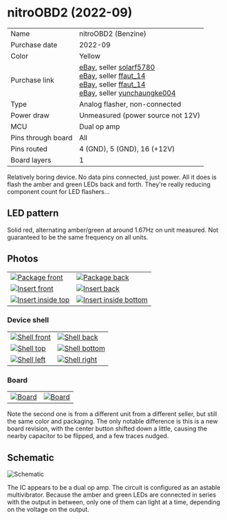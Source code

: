 nitroOBD2 (2022-09)
===================

|                    |                                                                                                                                                                                                                                                                                                                     |
|--------------------|---------------------------------------------------------------------------------------------------------------------------------------------------------------------------------------------------------------------------------------------------------------------------------------------------------------------|
| Name               | nitroOBD2 (Benzine)                                                                                                                                                                                                                                                                                                 |
| Purchase date      | 2022-09                                                                                                                                                                                                                                                                                                             |
| Color              | Yellow                                                                                                                                                                                                                                                                                                              |
| Purchase link      | [eBay](https://www.ebay.com/itm/363856147846), seller [solarf5780](https://www.ebay.com/str/solarf5780)<br>[eBay](https://www.ebay.com/itm/313561026568), seller [ffaut_14](https://www.ebay.com/str/ffaut14)<br>[eBay](https://www.ebay.com/itm/313901552520), seller [ffaut_14](https://www.ebay.com/str/ffaut14)<br>[eBay](https://www.ebay.com/itm/363957795168?var=633222296884), seller [yunchaungke004](https://www.ebay.com/str/yunchaungke004) |
| Type               | Analog flasher, non-connected                                                                                                                                                                                                                                                                                        |
| Power draw         | Unmeasured (power source not 12V)                                                                                                                                                                                                                                                                                                                 |
| MCU                | Dual op amp                                                                                                                                                                                                                                                                                  |
| Pins through board | All                                                                                                                                                                                                                                                                                                                 |
| Pins routed        | 4 (GND), 5 (GND), 16 (+12V)                                                                                                                                                                                                                                                                                         |
| Board layers       | 1                                                                                                                                                                                                                                                                                                                   |

Relatively boring device. No data pins connected, just power. All it does is
flash the amber and green LEDs back and forth. They're really reducing
component count for LED flashers...

LED pattern
-----------

Solid red, alternating amber/green at around 1.67Hz on unit measured. Not
guaranteed to be the same frequency on all units.

Photos
------

<table>
<tbody>
<tr>
<td><a href="packaging/package_front.jpg"><img src="thumbs/package_front_t.jpg" alt="Package front"></a></td>
<td><a href="packaging/package_back.jpg"><img src="thumbs/package_back_t.jpg" alt="Package back"></a></td>
</tr>
<tr>
<td><a href="packaging/insert_front.jpg"><img src="thumbs/insert_front_t.jpg" alt="Insert front"></a></td>
<td><a href="packaging/insert_back.jpg"><img src="thumbs/insert_back_t.jpg" alt="Insert back"></a></td>
</tr>
<tr>
<td><a href="packaging/insert_inside_top.jpg"><img src="thumbs/insert_inside_top_t.jpg" alt="Insert inside top"></a></td>
<td><a href="packaging/insert_inside_bottom.jpg"><img src="thumbs/insert_inside_bottom_t.jpg" alt="Insert inside bottom"></a></td>
</tr>
</tbody>
</table>

### Device shell

<table>
<tbody>
<tr>
<td><a href="shell/front.jpg"><img src="thumbs/front_t.jpg" alt="Shell front"></a></td>
<td><a href="shell/back.jpg"><img src="thumbs/back_t.jpg" alt="Shell back"></a></td>
</tr>
<tr>
<td><a href="shell/top.jpg"><img src="thumbs/top_t.jpg" alt="Shell top"></a></td>
<td><a href="shell/bottom.jpg"><img src="thumbs/bottom_t.jpg" alt="Shell bottom"></a></td>
</tr>
<tr>
<td><a href="shell/left.jpg"><img src="thumbs/left_t.jpg" alt="Shell left"></a></td>
<td><a href="shell/right.jpg"><img src="thumbs/right_t.jpg" alt="Shell right"></a></td>
</tr>
</tbody>
</table>

### Board

<table>
<tbody>
<tr>
<td><a href="board/board.jpg"><img src="thumbs/board_t.jpg" alt="Board"></a></td>
<td><a href="board/board2.jpg"><img src="thumbs/board2_t.jpg" alt="Board"></a></td>
</tr>
</tbody>
</table>

Note the second one is from a different unit from a different seller, but still
the same color and packaging. The only notable difference is this is a new
board revision, with the center button shifted down a little, causing the
nearby capacitor to be flipped, and a few traces nudged.

Schematic
---------

![Schematic](board/schematic.png)

The IC appears to be a dual op amp. The circuit is configured as an astable
multivibrator. Because the amber and green LEDs are connected in series with
the output in between, only one of them can light at a time, depending on the
voltage on the output.
